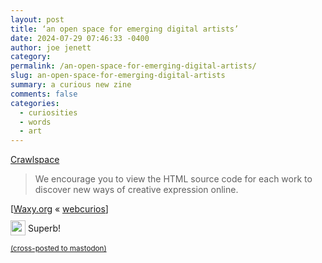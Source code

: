 ```yaml
---
layout: post
title: ‘an open space for emerging digital artists’
date: 2024-07-29 07:46:33 -0400
author: joe jenett
category: 
permalink: /an-open-space-for-emerging-digital-artists/
slug: an-open-space-for-emerging-digital-artists
summary: a curious new zine
comments: false
categories:
  - curiosities
  - words
  - art
---
```

<a title="Crawlspace" href="https://crawlspace.cool/">Crawlspace</a>
<blockquote>
<p>
We encourage you to view the HTML source code for each work to discover new ways of creative expression online.
</p>
</blockquote>
[<a title="Crawlspace -Waxy.org" href="https://waxy.org/2024/07/crawlspace/">Waxy.org</a> &laquo; <a title="Webcurios 26/07/24" href="https://webcurios.co.uk/webcurios-26-07-24/">webcurios</a>]

<img src="https://iwebthings.joejenett.com/images/eguy.png" alt="" width="24" style="vertical-align:middle;margin-top:-4px;"> Superb!

<a href="https://brid.gy/publish/mastodon"><small>(cross-posted to mastodon)</small></a>